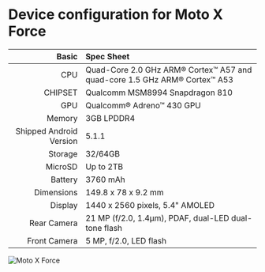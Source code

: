 Device configuration for Moto X Force 
=====================================

Basic   | Spec Sheet
-------:|:-------------------------
CPU     | Quad-Core 2.0 GHz ARM® Cortex™ A57 and quad-core 1.5 GHz ARM® Cortex™ A53
CHIPSET | Qualcomm MSM8994 Snapdragon 810
GPU     | Qualcomm® Adreno™ 430 GPU
Memory  | 3GB LPDDR4
Shipped Android Version | 5.1.1
Storage | 32/64GB
MicroSD | Up to 2TB
Battery | 3760 mAh 
Dimensions | 149.8 x 78 x 9.2 mm
Display | 1440 x 2560 pixels, 5.4" AMOLED
Rear Camera  | 21 MP (f/2.0, 1.4µm), PDAF, dual-LED dual-tone flash
Front Camera | 5 MP, f/2.0, LED flash

![Moto X Force](https://cdn2.gsmarena.com/vv/pics/motorola/motorola-moto-x-force4.jpg "Moto X Force")
